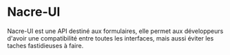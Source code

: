 # Nacre-UI
 Nacre-UI est une API destiné aux formulaires, elle permet aux développeurs d'avoir une compatibilité entre toutes les interfaces, mais aussi éviter les taches fastidieuses à faire.
